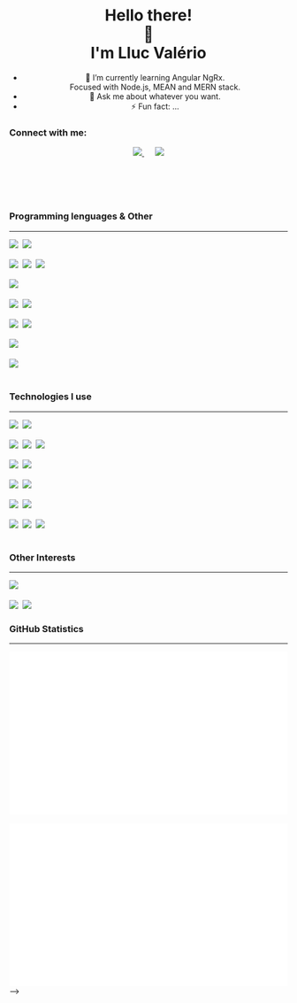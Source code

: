 <header align="left">
  <h1 align="center">Hello there!<br />👋<br />I'm Lluc Valério</h1>
  <!-- <h3 align="center">A Full Stack Developer!</h3> -->
  <!-- <hr /> -->
  <ul>
    <li>🌱 I’m currently learning Angular NgRx. <br /> Focused with Node.js, MEAN and MERN stack.</li>
    <li>💬 Ask me about whatever you want.</li>
    <li>⚡ Fun fact: ...</li>
    <!-- - 🔭 I’m currently working on ... -->
    <!-- - 👯 I’m looking to collaborate on ... -->
    <!-- - 🤔 I’m looking for help with ... -->
    <!-- - 📫 How to reach me: ... -->
    <!-- - 😄 Pronouns: ... -->
  </ul>
  <h3 align="left">Connect with me:</h3>
  <a href="mailto:lluc.valerio@gmail.com?subject=GitHub%20-->%20Hi%20Lluc%20Valério">
    <img src="https://img.shields.io/badge/gmail-%23D14836.svg?&style=for-the-badge&logo=gmail&logoColor=ffffff" />
  </a>
  &nbsp;&nbsp;&nbsp;&nbsp;
  <a href="https://www.linkedin.com/in/llucvaleriobrau">
    <img src="https://img.shields.io/badge/linkedin-%230077B5.svg?&style=for-the-badge&logo=linkedin&logoColor=ffffff" />
  </a>
</header>

<br />

<section>
  <h3 align="left">Programming lenguages & Other</h3>
  <hr />
  <img src="https://img.shields.io/badge/JAVASCRIPT-f7df1e.svg?&style=for-the-badge&logo=javascript&logoColor=000000" />&nbsp;
  <img src="https://img.shields.io/badge/TYPESCRIPT-2d79c7.svg?&style=for-the-badge&logo=typescript&logoColor=ffffff" />
  <br>
  <br>
  <img src="https://img.shields.io/badge/HTML5-e54c21.svg?&style=for-the-badge&logo=html5&logoColor=ffffff" />&nbsp;
  <img src="https://img.shields.io/badge/CSS3-214ce5.svg?&style=for-the-badge&logo=css3&logoColor=ffffff" />&nbsp;
  <img src="https://img.shields.io/badge/SASS-cf649a.svg?&style=for-the-badge&logo=sass&logoColor=ffffff" />
  <br>
  <br>
  <img src="https://img.shields.io/badge/ANGULAR-de002d.svg?&style=for-the-badge&logo=angular&logoColor=ffffff" />&nbsp;
  <!-- <img src="https://img.shields.io/badge/NgRx-412846.svg?&style=for-the-badge&logo=ngrx&logoColor=ffffff" /> -->
  <br>
  <br>
  <img src="https://img.shields.io/badge/REACT-61dbfb.svg?&style=for-the-badge&logo=react&logoColor=000000" />&nbsp;
  <img src="https://img.shields.io/badge/REDUX-764abc.svg?&style=for-the-badge&logo=redux&logoColor=ffffff" />
  <br>
  <br>
  <img src="https://img.shields.io/badge/VISUAL-195f97?style=for-the-badge&logo=.net&logoColor=white" />&nbsp;
  <img src="https://img.shields.io/badge/C%23-9b4f97?style=for-the-badge&logo=c-sharp&logoColor=white" />
  <br>
  <br>
  <img src="https://img.shields.io/badge/SQL-01aaeb?style=for-the-badge&logo=sql&logoColor=white" />&nbsp;
  <br>
  <br>
  <img src="https://img.shields.io/badge/JAVA-ec2025?style=for-the-badge&logo=java&logoColor=white" />&nbsp;
</section>
  
<br>

<section>
  <h3 align="left">Technologies I use</h3>
  <hr />
  <img src="https://img.shields.io/badge/node.js-57a646.svg?&style=for-the-badge&logo=node.js&logoColor=ffffff" />&nbsp;
  <img src="https://img.shields.io/badge/EXPRESS-000000.svg?&style=for-the-badge&logo=express&logoColor=ffffff" />
  <br />
  <br />
  <img src="https://img.shields.io/badge/MONGODB-10aa50.svg?&style=for-the-badge&logo=mongoDB&logoColor=ffffff" />&nbsp;
  <img src="https://img.shields.io/badge/MONGOOSE-840202.svg?&style=for-the-badge&logo=mongoose&logoColor=ffffff" />&nbsp;
  <img src="https://img.shields.io/badge/SQL%20SERVER-df2f29.svg?&style=for-the-badge&logo=microsoft-sql-server&logoColor=ffffff" />&nbsp;
  <br />
  <br />
  <img src="https://img.shields.io/badge/ESLINT-4b32c3.svg?&style=for-the-badge&logo=eslint&logoColor=ffffff" />&nbsp;
  <img src="https://img.shields.io/badge/SONARQUBE-4c9bd6.svg?&style=for-the-badge&logo=sonarqube&logoColor=ffffff" />&nbsp;
  <br />
  <br />
  <img src="https://img.shields.io/badge/JEST-c53d17.svg?&style=for-the-badge&logo=jest&logoColor=ffffff" />&nbsp;
  <img src="https://img.shields.io/badge/JASMINE-8a4182.svg?&style=for-the-badge&logo=jasmine&logoColor=ffffff" />&nbsp;
  <br />
  <br />
  <img src="https://img.shields.io/badge/GIT-f05030.svg?&style=for-the-badge&logo=git&logoColor=ffffff" />&nbsp;
  <img src="https://img.shields.io/badge/GITHUB-000000.svg?&style=for-the-badge&logo=gitHub&logoColor=ffffff" />&nbsp;
  <br />
  <br />
  <img src="https://img.shields.io/badge/VSCODE-218fd5.svg?&style=for-the-badge&logo=visual-studio-code&logoColor=ffffff" />&nbsp;
  <img src="https://img.shields.io/badge/VISUAL%20STUDIO-844bc6.svg?&style=for-the-badge&logo=visual-studio&logoColor=ffffff" />&nbsp;
  <img src="https://img.shields.io/badge/POSTMAN-ff6c37.svg?&style=for-the-badge&logo=postman&logoColor=ffffff" />&nbsp;
</section>

<br />

<section>
  <h3 align="left">Other Interests</h3>
  <hr />
  <img src="https://img.shields.io/badge/RASPBERRY-c41949.svg?&style=for-the-badge&logo=raspberry-pi&logoColor=000000" />
  <br />
  <br />
  <img src="https://img.shields.io/badge/SCRUM-189ab6.svg?&style=for-the-badge&logo=scrum&logoColor=000000" />&nbsp;
  <img src="https://img.shields.io/badge/AGILE-234d8e.svg?&style=for-the-badge&logo=agile&logoColor=000000" />
</section>
 
<section>
  <h3 align="left">GitHub Statistics</h3>
  <hr />
  <img align="center" src="https://github.com/llucValerio/github-stats/blob/master/generated/languages.svg" />
  <!-- <a href="https://github.com/anuraghazra/github-readme-stats">
    <img align="center" src="https://github-readme-stats.vercel.app/api/top-langs/?username=llucValerio&theme=onedark&langs_count=10&layout=compact&card_width=445" />
  </a> -->
  <br />
  <br />
    <img align="center" src="https://github.com/llucValerio/github-stats/blob/master/generated/overview.svg" />
  <!-- <a href="https://github.com/anuraghazra/github-readme-stats">
    <img align="center" src="https://github-readme-stats.vercel.app/api?username=llucValerio&show_icons=true&theme=onedark&count_private=true&hide=issues,contribs" />
    <!-- &hide=stars,commits,prs,issues,contribs -->
  </a> -->
</section>